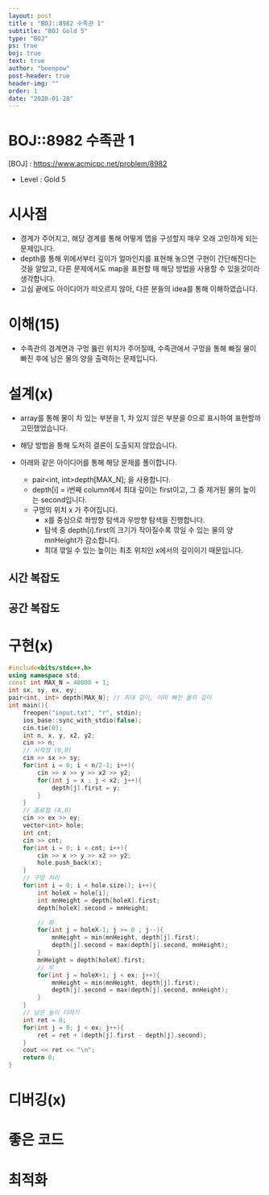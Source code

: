 ```yaml
---
layout: post
title : "BOJ::8982 수족관 1"
subtitle: "BOJ Gold 5"
type: "BOJ"
ps: true
boj: true
text: true
author: "beenpow"
post-header: true
header-img: ""
order: 1
date: "2020-01-28"
---
```


# BOJ::8982 수족관 1
[BOJ] : <https://www.acmicpc.net/problem/8982>
- Level : Gold 5

# 시사점
- 경계가 주어지고, 해당 경계를 통해 어떻게 맵을 구성할지 매우 오래 고민하게 되는 문제입니다.
- depth를 통해 위에서부터 깊이가 얼마인지를 표현해 놓으면 구현이 간단해진다는 것을 알았고, 다른
  문제에서도 map을 표현할 때 해당 방법을 사용할 수 있을것이라 생각합니다.
- 고심 끝에도 아이디어가 떠오르지 않아, 다른 분들의 idea를 통해 이해하였습니다.


# 이해(15)
- 수족관의 경계면과 구멍 뚫린 위치가 주어질때, 수족관에서 구멍을 통해 빠질 물이 빠진 후에 남은 물의
  양을 출력하는 문제입니다.


# 설계(x)
- array를 통해 물이 차 있는 부분을 1, 차 있지 않은 부분을 0으로 표시하여 표현할까 고민했었습니다.
- 해당 방법을 통해 도저히 결론이 도출되지 않았습니다.

- 아래와 같은 아이디어를 통해 해당 문제를 풀이합니다.
  - pair<int, int>depth[MAX_N]; 을 사용합니다.
  - depth[i] = i번째 column에서 최대 깊이는 first이고, 그 중 제거된 물의 높이는 second입니다.
  - 구멍의 위치 x 가 주어집니다.
    - x를 중심으로 좌방향 탐색과 우방향 탐색을 진행합니다.
    - 탐색 중 depth[i].first의 크기가 작아질수록 깎일 수 있는 물의 양 mnHeight가 감소합니다.
    - 최대 깎일 수 있는 높이는 최초 위치인 x에서의 깊이이기 때문입니다.

## 시간 복잡도

## 공간 복잡도

# 구현(x)

```cpp
#include<bits/stdc++.h>
using namespace std;
const int MAX_N = 40000 + 1;
int sx, sy, ex, ey;
pair<int, int> depth[MAX_N]; // 최대 깊이, 이미 빠진 물의 깊이
int main(){
    freopen("input.txt", "r", stdin);
    ios_base::sync_with_stdio(false);
    cin.tie(0);
    int n, x, y, x2, y2;
    cin >> n;
    // 시작점 (0,0)
    cin >> sx >> sy;
    for(int i = 0; i < n/2-1; i++){
        cin >> x >> y >> x2 >> y2;
        for(int j = x ; j < x2; j++){
            depth[j].first = y;
        }
    }
    // 종료점 (A,0)
    cin >> ex >> ey;
    vector<int> hole;
    int cnt;
    cin >> cnt;
    for(int i = 0; i < cnt; i++){
        cin >> x >> y >> x2 >> y2;
        hole.push_back(x);
    }
    // 구멍 처리
    for(int i = 0; i < hole.size(); i++){
        int holeX = hole[i];
        int mnHeight = depth[holeX].first;
        depth[holeX].second = mnHeight;

        // 좌
        for(int j = holeX-1; j >= 0 ; j--){
            mnHeight = min(mnHeight, depth[j].first);
            depth[j].second = max(depth[j].second, mnHeight);
        }
        mnHeight = depth[holeX].first;
        // 우
        for(int j = holeX+1; j < ex; j++){
            mnHeight = min(mnHeight, depth[j].first);
            depth[j].second = max(depth[j].second, mnHeight);
        }
    }
    // 남은 높이 더하기
    int ret = 0;
    for(int j = 0; j < ex; j++){
        ret = ret + (depth[j].first - depth[j].second);
    }
    cout << ret << "\n";
    return 0;
}
```

# 디버깅(x)

# 좋은 코드

# 최적화
